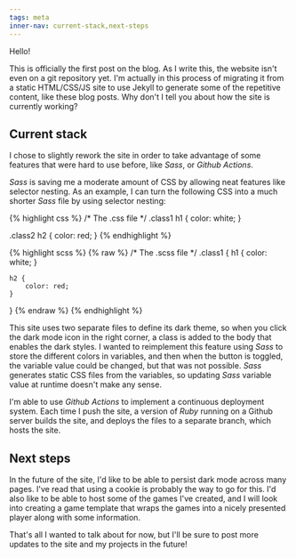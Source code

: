 ```yaml
---
tags: meta
inner-nav: current-stack,next-steps
---
```

Hello!

This is officially the first post on the blog. As I write this, the website
isn't even on a git repository yet. I'm actually in this process of 
migrating it from a static HTML/CSS/JS site to use Jekyll to generate
some of the repetitive content, like these blog posts. Why don't I tell
you about how the site is currently working?

## Current stack

I chose to slightly rework the site in order to take advantage of some
features that were hard to use before, like *Sass*, or *Github Actions*.

*Sass* is saving me a moderate amount of CSS by allowing neat features
like selector nesting. As an example, I can turn the following CSS into
a much shorter *Sass* file by using selector nesting:

{% highlight css %}
/* The .css file */
.class1 h1 {
    color: white;
}

.class2 h2 {
    color: red;
}
{% endhighlight %}


{% highlight scss %}
{% raw %}
/* The .scss file */
.class1 {
    h1 {
        color: white;
    }

    h2 {
        color: red;
    }
}
{% endraw %}
{% endhighlight %}


This site uses two separate files to define its dark theme, so when
you click the dark mode icon in the right corner, a class is added to
the body that enables the dark styles. I wanted to reimplement this
feature using *Sass* to store the different colors in variables, and
then when the button is toggled, the variable value could be changed,
but that was not possible. *Sass* generates static CSS files from the 
variables, so updating *Sass* variable value at runtime doesn't make
any sense.

I'm able to use *Github Actions* to implement a continuous deployment
system. Each time I push the site, a version of *Ruby* running on
a Github server builds the site, and deploys the files to a separate
branch, which hosts the site.

## Next steps

In the future of the site, I'd like to be able to persist dark mode
across many pages. I've read that using a cookie is probably the way
to go for this. I'd also like to be able to host some of the games
I've created, and I will look into creating a game template that
wraps the games into a nicely presented player along with some 
information.

That's all I wanted to talk about for now, but I'll be sure to post
more updates to the site and my projects in the future!